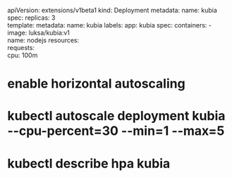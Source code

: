 apiVersion: extensions/v1beta1
kind: Deployment
metadata:
  name: kubia
spec:
  replicas: 3                    
  template:
    metadata:
      name: kubia
      labels:
        app: kubia
    spec:
      containers:
      - image: luksa/kubia:v1    
        name: nodejs
        resources:              
          requests:             
            cpu: 100m           

# enable horizontal autoscaling
# kubectl autoscale deployment kubia --cpu-percent=30 --min=1 --max=5
# kubectl describe hpa kubia
